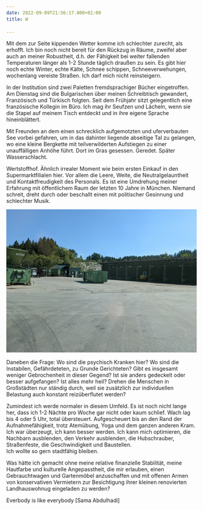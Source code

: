```yaml
---
date: 2022-09-09T21:56:17.000+02:00
title: W

---
```

Mit dem zur Seite kippenden Wetter komme ich schlechter zurecht, als erhofft. Ich bin noch nicht bereit für den Rückzug in Räume, zweifel aber auch an meiner Robustheit, d.h. der Fähigkeit bei weiter fallenden Temperaturen länger als 1-2 Stunde täglich draußen zu sein. Es gibt hier noch echte Winter, echte Kälte, Schnee schippen, Schneeverwehungen, wochenlang vereiste Straßen. Ich darf mich nicht reinsteigern.

In der Institution sind zwei Paletten fremdsprachiger Bücher eingetroffen. Am Dienstag sind die Bulgarischen über meinen Schreibtisch gewandert, Französisch und Türkisch folgten. Seit dem Frühjahr sitzt gelegentlich eine französische Kollegin im Büro. Ich mag ihr Seufzen und Lächeln, wenn sie die Stapel auf meinem Tisch entdeckt und in ihre eigene Sprache hineinblättert.

Mit Freunden an dem einen schrecklich aufgemotzten und uferverbauten See vorbei gefahren, um in das dahinter liegende abseitige Tal zu gelangen, wo eine kleine Bergkette mit teilverwilderten Aufstiegen zu einer unauffälligen Anhöhe führt. Dort im Gras gesessen. Geredet. Später Wasserschlacht.

Wertstoffhof. Ähnlich irrealer Moment wie beim ersten Einkauf in den Supermarktfilialen hier. Vor allem die Leere, Weite, die Neutralgelauntheit und Kontaktfreudigkeit des Personals. Es ist eine Umdrehung meiner Erfahrung mit öffentlichem Raum der letzten 10 Jahre in München. Niemand schreit, dreht durch oder beschallt einen mit politischer Gesinnung und schlechter Musik.

![](/uploads/wertstoffhof.jpg)

Daneben die Frage: Wo sind die psychisch Kranken hier? Wo sind die Instabilen, Gefährdeteten, zu Grunde Gerichteten? Gibt es insgesamt weniger Gebrochenheit in dieser Gegend? Ist sie anders gedeckelt oder besser aufgefangen? Ist alles mehr heil? Drehen die Menschen in Großstädten nur ständig durch, weil sie zusätzlich zur individuellen Belastung auch konstant reizüberflutet werden?  
  
Zumindest ich werde normaler in diesem Umfeld. Es ist noch nicht lange her, dass ich 1-2 Nächte pro Woche gar nicht oder kaum schlief. Wach lag bis 4 oder 5 Uhr, total übersteuert. Aufgescheuert bis an den Rand der Aufnahmefähigkeit, trotz Atemübung, Yoga und dem ganzen anderen Kram. Ich war überzeugt, ich kann besser werden. Ich kann mich optimieren, die Nachbarn ausblenden, den Verkehr ausblenden, die Hubschrauber, Straßenfeste, die Geschwindigkeit und Baustellen.  
Ich wollte so gern stadtfähig bleiben. 

Was hätte ich gemacht ohne meine relative finanzielle Stabilität, meine Hautfarbe und kulturelle Angepasstheit, die mir erlauben, einen Gebrauchtwagen und Gartenmöbel anzuschaffen und mit offenen Armen von konservativen Vermietern zur Besichtigung ihrer kleinen renovierten Landhauswohnug eingeladen zu werden?  

Everbody is like everybody \[Sama Abdulhadi\]